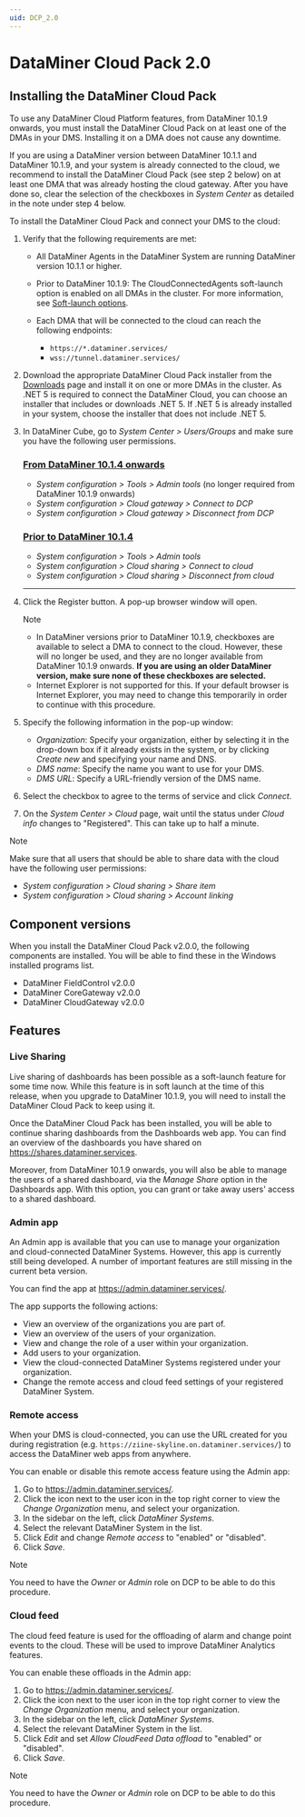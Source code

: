 ```yaml
---
uid: DCP_2.0
---
```


# DataMiner Cloud Pack 2.0

## Installing the DataMiner Cloud Pack

To use any DataMiner Cloud Platform features, from DataMiner 10.1.9 onwards, you must install the DataMiner Cloud Pack on at least one of the DMAs in your DMS. Installing it on a DMA does not cause any downtime.

If you are using a DataMiner version between DataMiner 10.1.1 and DataMiner 10.1.9, and your system is already connected to the cloud, we recommend to install the DataMiner Cloud Pack (see step 2 below) on at least one DMA that was already hosting the cloud gateway. After you have done so, clear the selection of the checkboxes in *System Center* as detailed in the note under step 4 below.

To install the DataMiner Cloud Pack and connect your DMS to the cloud:

1. Verify that the following requirements are met:

    - All DataMiner Agents in the DataMiner System are running DataMiner version 10.1.1 or higher.
    - Prior to DataMiner 10.1.9: The CloudConnectedAgents soft-launch option is enabled on all DMAs in the cluster. For more information, see [Soft-launch options](https://community.dataminer.services/documentation/soft-launch-options/).
    - Each DMA that will be connected to the cloud can reach the following endpoints:

        - `https://*.dataminer.services/`
        - `wss://tunnel.dataminer.services/`

1. Download the appropriate DataMiner Cloud Pack installer from the [Downloads](https://community.dataminer.services/downloads/) page and install it on one or more DMAs in the cluster. As .NET 5 is required to connect the DataMiner Cloud, you can choose an installer that includes or downloads .NET 5. If .NET 5 is already installed in your system, choose the installer that does not include .NET 5.

1. In DataMiner Cube, go to *System Center > Users/Groups* and make sure you have the following user permissions.

    ### [From DataMiner 10.1.4 onwards](#tab/tabid-1)

    - *System configuration > Tools > Admin tools* (no longer required from DataMiner 10.1.9 onwards)
    - *System configuration > Cloud gateway > Connect to DCP*
    - *System configuration > Cloud gateway > Disconnect from DCP*

    ### [Prior to DataMiner 10.1.4](#tab/tabid-2)

    - *System configuration > Tools > Admin tools*
    - *System configuration > Cloud sharing > Connect to cloud*
    - *System configuration > Cloud sharing > Disconnect from cloud*

    ***

1. Click the Register button. A pop-up browser window will open.

    > [!NOTE]
    >
    > - In DataMiner versions prior to DataMiner 10.1.9, checkboxes are available to select a DMA to connect to the cloud. However, these will no longer be used, and they are no longer available from DataMiner 10.1.9 onwards. **If you are using an older DataMiner version, make sure none of these checkboxes are selected.**
    > - Internet Explorer is not supported for this. If your default browser is Internet Explorer, you may need to change this temporarily in order to continue with this procedure.

1. Specify the following information in the pop-up window:

    - *Organization*: Specify your organization, either by selecting it in the drop-down box if it already exists in the system, or by clicking *Create new* and specifying your name and DNS.
    - *DMS name*: Specify the name you want to use for your DMS.
    - *DMS URL*: Specify a URL-friendly version of the DMS name.

1. Select the checkbox to agree to the terms of service and click *Connect*.

1. On the *System Center > Cloud* page, wait until the status under *Cloud info* changes to "Registered". This can take up to half a minute.

> [!NOTE]
> Make sure that all users that should be able to share data with the cloud have the following user permissions:
>
> - *System configuration > Cloud sharing > Share item*
> - *System configuration > Cloud sharing > Account linking*

## Component versions

When you install the DataMiner Cloud Pack v2.0.0, the following components are installed. You will be able to find these in the Windows installed programs list.

- DataMiner FieldControl v2.0.0
- DataMiner CoreGateway v2.0.0
- DataMiner CloudGateway v2.0.0

## Features

### Live Sharing

Live sharing of dashboards has been possible as a soft-launch feature for some time now. While this feature is in soft launch at the time of this release, when you upgrade to DataMiner 10.1.9, you will need to install the DataMiner Cloud Pack to keep using it.

Once the DataMiner Cloud Pack has been installed, you will be able to continue sharing dashboards from the Dashboards web app. You can find an overview of the dashboards you have shared on <https://shares.dataminer.services>.

Moreover, from DataMiner 10.1.9 onwards, you will also be able to manage the users of a shared dashboard, via the *Manage Share* option in the Dashboards app. With this option, you can grant or take away users' access to a shared dashboard.

### Admin app

An Admin app is available that you can use to manage your organization and cloud-connected DataMiner Systems. However, this app is currently still being developed. A number of important features are still missing in the current beta version.

You can find the app at <https://admin.dataminer.services/>.

The app supports the following actions:

- View an overview of the organizations you are part of.
- View an overview of the users of your organization.
- View and change the role of a user within your organization.
- Add users to your organization.
- View the cloud-connected DataMiner Systems registered under your organization.
- Change the remote access and cloud feed settings of your registered DataMiner System.

### Remote access

When your DMS is cloud-connected, you can use the URL created for you during registration (e.g. `https://ziine-skyline.on.dataminer.services/`) to access the DataMiner web apps from anywhere.

You can enable or disable this remote access feature using the Admin app:

1. Go to <https://admin.dataminer.services/>.
1. Click the icon next to the user icon in the top right corner to view the *Change Organization* menu, and select your organization.
1. In the sidebar on the left, click *DataMiner Systems*.
1. Select the relevant DataMiner System in the list.
1. Click *Edit* and change *Remote access* to "enabled" or "disabled".
1. Click *Save*.

> [!NOTE]
> You need to have the *Owner* or *Admin* role on DCP to be able to do this procedure.

### Cloud feed

The cloud feed feature is used for the offloading of alarm and change point events to the cloud. These will be used to improve DataMiner Analytics features.

You can enable these offloads in the Admin app:

1. Go to <https://admin.dataminer.services/>.
1. Click the icon next to the user icon in the top right corner to view the *Change Organization* menu, and select your organization.
1. In the sidebar on the left, click *DataMiner Systems*.
1. Select the relevant DataMiner System in the list.
1. Click *Edit* and set *Allow CloudFeed Data offload* to "enabled" or "disabled".
1. Click *Save*.

> [!NOTE]
> You need to have the *Owner* or *Admin* role on DCP to be able to do this procedure.
